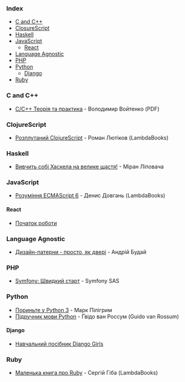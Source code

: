 ### Index

* [C and C++](#c-and-cpp)
* [ClosureScript](#clojurescript)
* [Haskell](#haskell)
* [JavaScript](#javascript)
    * [React](#react)
* [Language Agnostic](#language-agnostic)
* [PHP](#php)
* [Python](#python)
    * [Django](#django)
* [Ruby](#ruby)


### <a id="c-and-cpp"></a>C and C++

* [С/C++ Теорія та практика](https://shron1.chtyvo.org.ua/Voitenko_Volodymyr/C_Cpp_Teoriia_ta_praktyka.pdf) - Володимир Войтенко (PDF)


### ClojureScript

* [Розплутаний ClojureScript](https://lambdabooks.github.io/clojurescript-unraveled) - Роман Лютіков (LambdaBooks)


### Haskell

* [Вивчить собі Хаскела на велике щастя!](http://haskell.trygub.com) - Міран Ліповача


### JavaScript

* [Розуміння ECMAScript 6](http://understandinges6.denysdovhan.com) - Денис Довгань (LambdaBooks)


#### React

* [Початок роботи](https://uk.reactjs.org/docs/getting-started.html)


### Language Agnostic

* [Дизайн-патерни - просто, як двері](http://designpatterns.andriybuday.com) - Андрій Будай


### PHP

* [Symfony: Швидкий старт](https://symfony.com/doc/current/the-fast-track/uk/index.html) - Symfony SAS


### Python

* [Пориньте у Python 3](https://uk.wikibooks.org/wiki/Пориньте_у_Python_3) - Марк Пілігрим
* [Підручник мови Python](http://docs.linux.org.ua/%D0%9F%D1%80%D0%BE%D0%B3%D1%80%D0%B0%D0%BC%D1%83%D0%B2%D0%B0%D0%BD%D0%BD%D1%8F/Python/%D0%9F%D1%96%D0%B4%D1%80%D1%83%D1%87%D0%BD%D0%B8%D0%BA_%D0%BC%D0%BE%D0%B2%D0%B8_Python/) - Ґвідо ван Россум (Guido van Rossum)


#### Django

* [Навчальний посібник Django Girls](https://tutorial.djangogirls.org/uk/)


### Ruby

* [Маленька книга про Ruby](https://lambdabooks.github.io/thelittlebookofruby) - Сергій Гіба (LambdaBooks)
